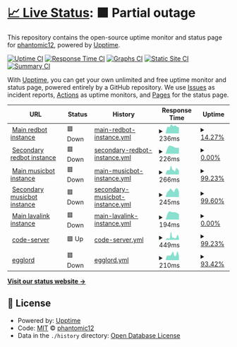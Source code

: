 # [📈 Live Status](https://phantomic12.github.io/uptime-monitor): <!--live status--> **🟧 Partial outage**

This repository contains the open-source uptime monitor and status page for [phantomic12](https://phantomic12.github.io/uptime-monitor), powered by [Upptime](https://github.com/upptime/upptime).

[![Uptime CI](https://github.com/phantomic12/uptime-monitor/workflows/Uptime%20CI/badge.svg)](https://github.com/phantomic12/uptime-monitor/actions?query=workflow%3A%22Uptime+CI%22)
[![Response Time CI](https://github.com/phantomic12/uptime-monitor/workflows/Response%20Time%20CI/badge.svg)](https://github.com/phantomic12/uptime-monitor/actions?query=workflow%3A%22Response+Time+CI%22)
[![Graphs CI](https://github.com/phantomic12/uptime-monitor/workflows/Graphs%20CI/badge.svg)](https://github.com/phantomic12/uptime-monitor/actions?query=workflow%3A%22Graphs+CI%22)
[![Static Site CI](https://github.com/phantomic12/uptime-monitor/workflows/Static%20Site%20CI/badge.svg)](https://github.com/phantomic12/uptime-monitor/actions?query=workflow%3A%22Static+Site+CI%22)
[![Summary CI](https://github.com/phantomic12/uptime-monitor/workflows/Summary%20CI/badge.svg)](https://github.com/phantomic12/uptime-monitor/actions?query=workflow%3A%22Summary+CI%22)

With [Upptime](https://upptime.js.org), you can get your own unlimited and free uptime monitor and status page, powered entirely by a GitHub repository. We use [Issues](https://github.com/phantomic12/uptime-monitor/issues) as incident reports, [Actions](https://github.com/phantomic12/uptime-monitor/actions) as uptime monitors, and [Pages](https://phantomic12.github.io/uptime-monitor) for the status page.

<!--start: status pages-->
<!-- This summary is generated by Upptime (https://github.com/upptime/upptime) -->
<!-- Do not edit this manually, your changes will be overwritten -->
<!-- prettier-ignore -->
| URL | Status | History | Response Time | Uptime |
| --- | ------ | ------- | ------------- | ------ |
| <img alt="" src="https://icons.duckduckgo.com/ip3/redbot-gnome-phantomic12.cloud.okteto.net.ico" height="13"> [Main redbot instance](https://redbot-gnome-phantomic12.cloud.okteto.net/) | 🟥 Down | [main-redbot-instance.yml](https://github.com/phantomic12/uptime-monitor/commits/HEAD/history/main-redbot-instance.yml) | <details><summary><img alt="Response time graph" src="./graphs/main-redbot-instance/response-time-week.png" height="20"> 236ms</summary><br><a href="https://phantomic12.github.io/uptime-monitor/history/main-redbot-instance"><img alt="Response time 236" src="https://img.shields.io/endpoint?url=https%3A%2F%2Fraw.githubusercontent.com%2Fphantomic12%2Fuptime-monitor%2FHEAD%2Fapi%2Fmain-redbot-instance%2Fresponse-time.json"></a><br><a href="https://phantomic12.github.io/uptime-monitor/history/main-redbot-instance"><img alt="24-hour response time 201" src="https://img.shields.io/endpoint?url=https%3A%2F%2Fraw.githubusercontent.com%2Fphantomic12%2Fuptime-monitor%2FHEAD%2Fapi%2Fmain-redbot-instance%2Fresponse-time-day.json"></a><br><a href="https://phantomic12.github.io/uptime-monitor/history/main-redbot-instance"><img alt="7-day response time 236" src="https://img.shields.io/endpoint?url=https%3A%2F%2Fraw.githubusercontent.com%2Fphantomic12%2Fuptime-monitor%2FHEAD%2Fapi%2Fmain-redbot-instance%2Fresponse-time-week.json"></a><br><a href="https://phantomic12.github.io/uptime-monitor/history/main-redbot-instance"><img alt="30-day response time 236" src="https://img.shields.io/endpoint?url=https%3A%2F%2Fraw.githubusercontent.com%2Fphantomic12%2Fuptime-monitor%2FHEAD%2Fapi%2Fmain-redbot-instance%2Fresponse-time-month.json"></a><br><a href="https://phantomic12.github.io/uptime-monitor/history/main-redbot-instance"><img alt="1-year response time 236" src="https://img.shields.io/endpoint?url=https%3A%2F%2Fraw.githubusercontent.com%2Fphantomic12%2Fuptime-monitor%2FHEAD%2Fapi%2Fmain-redbot-instance%2Fresponse-time-year.json"></a></details> | <details><summary><a href="https://phantomic12.github.io/uptime-monitor/history/main-redbot-instance">14.27%</a></summary><a href="https://phantomic12.github.io/uptime-monitor/history/main-redbot-instance"><img alt="All-time uptime 14.27%" src="https://img.shields.io/endpoint?url=https%3A%2F%2Fraw.githubusercontent.com%2Fphantomic12%2Fuptime-monitor%2FHEAD%2Fapi%2Fmain-redbot-instance%2Fuptime.json"></a><br><a href="https://phantomic12.github.io/uptime-monitor/history/main-redbot-instance"><img alt="24-hour uptime 0.00%" src="https://img.shields.io/endpoint?url=https%3A%2F%2Fraw.githubusercontent.com%2Fphantomic12%2Fuptime-monitor%2FHEAD%2Fapi%2Fmain-redbot-instance%2Fuptime-day.json"></a><br><a href="https://phantomic12.github.io/uptime-monitor/history/main-redbot-instance"><img alt="7-day uptime 14.27%" src="https://img.shields.io/endpoint?url=https%3A%2F%2Fraw.githubusercontent.com%2Fphantomic12%2Fuptime-monitor%2FHEAD%2Fapi%2Fmain-redbot-instance%2Fuptime-week.json"></a><br><a href="https://phantomic12.github.io/uptime-monitor/history/main-redbot-instance"><img alt="30-day uptime 14.27%" src="https://img.shields.io/endpoint?url=https%3A%2F%2Fraw.githubusercontent.com%2Fphantomic12%2Fuptime-monitor%2FHEAD%2Fapi%2Fmain-redbot-instance%2Fuptime-month.json"></a><br><a href="https://phantomic12.github.io/uptime-monitor/history/main-redbot-instance"><img alt="1-year uptime 14.27%" src="https://img.shields.io/endpoint?url=https%3A%2F%2Fraw.githubusercontent.com%2Fphantomic12%2Fuptime-monitor%2FHEAD%2Fapi%2Fmain-redbot-instance%2Fuptime-year.json"></a></details>
| <img alt="" src="https://icons.duckduckgo.com/ip3/redbot-nick-phantomic12.cloud.okteto.net.ico" height="13"> [Secondary redbot instance](https://redbot-nick-phantomic12.cloud.okteto.net/) | 🟥 Down | [secondary-redbot-instance.yml](https://github.com/phantomic12/uptime-monitor/commits/HEAD/history/secondary-redbot-instance.yml) | <details><summary><img alt="Response time graph" src="./graphs/secondary-redbot-instance/response-time-week.png" height="20"> 226ms</summary><br><a href="https://phantomic12.github.io/uptime-monitor/history/secondary-redbot-instance"><img alt="Response time 226" src="https://img.shields.io/endpoint?url=https%3A%2F%2Fraw.githubusercontent.com%2Fphantomic12%2Fuptime-monitor%2FHEAD%2Fapi%2Fsecondary-redbot-instance%2Fresponse-time.json"></a><br><a href="https://phantomic12.github.io/uptime-monitor/history/secondary-redbot-instance"><img alt="24-hour response time 195" src="https://img.shields.io/endpoint?url=https%3A%2F%2Fraw.githubusercontent.com%2Fphantomic12%2Fuptime-monitor%2FHEAD%2Fapi%2Fsecondary-redbot-instance%2Fresponse-time-day.json"></a><br><a href="https://phantomic12.github.io/uptime-monitor/history/secondary-redbot-instance"><img alt="7-day response time 226" src="https://img.shields.io/endpoint?url=https%3A%2F%2Fraw.githubusercontent.com%2Fphantomic12%2Fuptime-monitor%2FHEAD%2Fapi%2Fsecondary-redbot-instance%2Fresponse-time-week.json"></a><br><a href="https://phantomic12.github.io/uptime-monitor/history/secondary-redbot-instance"><img alt="30-day response time 226" src="https://img.shields.io/endpoint?url=https%3A%2F%2Fraw.githubusercontent.com%2Fphantomic12%2Fuptime-monitor%2FHEAD%2Fapi%2Fsecondary-redbot-instance%2Fresponse-time-month.json"></a><br><a href="https://phantomic12.github.io/uptime-monitor/history/secondary-redbot-instance"><img alt="1-year response time 226" src="https://img.shields.io/endpoint?url=https%3A%2F%2Fraw.githubusercontent.com%2Fphantomic12%2Fuptime-monitor%2FHEAD%2Fapi%2Fsecondary-redbot-instance%2Fresponse-time-year.json"></a></details> | <details><summary><a href="https://phantomic12.github.io/uptime-monitor/history/secondary-redbot-instance">0.00%</a></summary><a href="https://phantomic12.github.io/uptime-monitor/history/secondary-redbot-instance"><img alt="All-time uptime 0.00%" src="https://img.shields.io/endpoint?url=https%3A%2F%2Fraw.githubusercontent.com%2Fphantomic12%2Fuptime-monitor%2FHEAD%2Fapi%2Fsecondary-redbot-instance%2Fuptime.json"></a><br><a href="https://phantomic12.github.io/uptime-monitor/history/secondary-redbot-instance"><img alt="24-hour uptime 0.00%" src="https://img.shields.io/endpoint?url=https%3A%2F%2Fraw.githubusercontent.com%2Fphantomic12%2Fuptime-monitor%2FHEAD%2Fapi%2Fsecondary-redbot-instance%2Fuptime-day.json"></a><br><a href="https://phantomic12.github.io/uptime-monitor/history/secondary-redbot-instance"><img alt="7-day uptime 0.00%" src="https://img.shields.io/endpoint?url=https%3A%2F%2Fraw.githubusercontent.com%2Fphantomic12%2Fuptime-monitor%2FHEAD%2Fapi%2Fsecondary-redbot-instance%2Fuptime-week.json"></a><br><a href="https://phantomic12.github.io/uptime-monitor/history/secondary-redbot-instance"><img alt="30-day uptime 0.00%" src="https://img.shields.io/endpoint?url=https%3A%2F%2Fraw.githubusercontent.com%2Fphantomic12%2Fuptime-monitor%2FHEAD%2Fapi%2Fsecondary-redbot-instance%2Fuptime-month.json"></a><br><a href="https://phantomic12.github.io/uptime-monitor/history/secondary-redbot-instance"><img alt="1-year uptime 0.00%" src="https://img.shields.io/endpoint?url=https%3A%2F%2Fraw.githubusercontent.com%2Fphantomic12%2Fuptime-monitor%2FHEAD%2Fapi%2Fsecondary-redbot-instance%2Fuptime-year.json"></a></details>
| <img alt="" src="https://icons.duckduckgo.com/ip3/discord-musicbot-gnome-phantomic12.cloud.okteto.net.ico" height="13"> [Main musicbot instance](https://discord-musicbot-gnome-phantomic12.cloud.okteto.net/) | 🟥 Down | [main-musicbot-instance.yml](https://github.com/phantomic12/uptime-monitor/commits/HEAD/history/main-musicbot-instance.yml) | <details><summary><img alt="Response time graph" src="./graphs/main-musicbot-instance/response-time-week.png" height="20"> 266ms</summary><br><a href="https://phantomic12.github.io/uptime-monitor/history/main-musicbot-instance"><img alt="Response time 266" src="https://img.shields.io/endpoint?url=https%3A%2F%2Fraw.githubusercontent.com%2Fphantomic12%2Fuptime-monitor%2FHEAD%2Fapi%2Fmain-musicbot-instance%2Fresponse-time.json"></a><br><a href="https://phantomic12.github.io/uptime-monitor/history/main-musicbot-instance"><img alt="24-hour response time 267" src="https://img.shields.io/endpoint?url=https%3A%2F%2Fraw.githubusercontent.com%2Fphantomic12%2Fuptime-monitor%2FHEAD%2Fapi%2Fmain-musicbot-instance%2Fresponse-time-day.json"></a><br><a href="https://phantomic12.github.io/uptime-monitor/history/main-musicbot-instance"><img alt="7-day response time 266" src="https://img.shields.io/endpoint?url=https%3A%2F%2Fraw.githubusercontent.com%2Fphantomic12%2Fuptime-monitor%2FHEAD%2Fapi%2Fmain-musicbot-instance%2Fresponse-time-week.json"></a><br><a href="https://phantomic12.github.io/uptime-monitor/history/main-musicbot-instance"><img alt="30-day response time 266" src="https://img.shields.io/endpoint?url=https%3A%2F%2Fraw.githubusercontent.com%2Fphantomic12%2Fuptime-monitor%2FHEAD%2Fapi%2Fmain-musicbot-instance%2Fresponse-time-month.json"></a><br><a href="https://phantomic12.github.io/uptime-monitor/history/main-musicbot-instance"><img alt="1-year response time 266" src="https://img.shields.io/endpoint?url=https%3A%2F%2Fraw.githubusercontent.com%2Fphantomic12%2Fuptime-monitor%2FHEAD%2Fapi%2Fmain-musicbot-instance%2Fresponse-time-year.json"></a></details> | <details><summary><a href="https://phantomic12.github.io/uptime-monitor/history/main-musicbot-instance">99.23%</a></summary><a href="https://phantomic12.github.io/uptime-monitor/history/main-musicbot-instance"><img alt="All-time uptime 99.23%" src="https://img.shields.io/endpoint?url=https%3A%2F%2Fraw.githubusercontent.com%2Fphantomic12%2Fuptime-monitor%2FHEAD%2Fapi%2Fmain-musicbot-instance%2Fuptime.json"></a><br><a href="https://phantomic12.github.io/uptime-monitor/history/main-musicbot-instance"><img alt="24-hour uptime 98.60%" src="https://img.shields.io/endpoint?url=https%3A%2F%2Fraw.githubusercontent.com%2Fphantomic12%2Fuptime-monitor%2FHEAD%2Fapi%2Fmain-musicbot-instance%2Fuptime-day.json"></a><br><a href="https://phantomic12.github.io/uptime-monitor/history/main-musicbot-instance"><img alt="7-day uptime 99.23%" src="https://img.shields.io/endpoint?url=https%3A%2F%2Fraw.githubusercontent.com%2Fphantomic12%2Fuptime-monitor%2FHEAD%2Fapi%2Fmain-musicbot-instance%2Fuptime-week.json"></a><br><a href="https://phantomic12.github.io/uptime-monitor/history/main-musicbot-instance"><img alt="30-day uptime 99.23%" src="https://img.shields.io/endpoint?url=https%3A%2F%2Fraw.githubusercontent.com%2Fphantomic12%2Fuptime-monitor%2FHEAD%2Fapi%2Fmain-musicbot-instance%2Fuptime-month.json"></a><br><a href="https://phantomic12.github.io/uptime-monitor/history/main-musicbot-instance"><img alt="1-year uptime 99.23%" src="https://img.shields.io/endpoint?url=https%3A%2F%2Fraw.githubusercontent.com%2Fphantomic12%2Fuptime-monitor%2FHEAD%2Fapi%2Fmain-musicbot-instance%2Fuptime-year.json"></a></details>
| <img alt="" src="https://icons.duckduckgo.com/ip3/discord-musicbot-on-phantomic12.cloud.okteto.net.ico" height="13"> [Secondary musicbot instance](https://discord-musicbot-on-phantomic12.cloud.okteto.net/) | 🟥 Down | [secondary-musicbot-instance.yml](https://github.com/phantomic12/uptime-monitor/commits/HEAD/history/secondary-musicbot-instance.yml) | <details><summary><img alt="Response time graph" src="./graphs/secondary-musicbot-instance/response-time-week.png" height="20"> 245ms</summary><br><a href="https://phantomic12.github.io/uptime-monitor/history/secondary-musicbot-instance"><img alt="Response time 245" src="https://img.shields.io/endpoint?url=https%3A%2F%2Fraw.githubusercontent.com%2Fphantomic12%2Fuptime-monitor%2FHEAD%2Fapi%2Fsecondary-musicbot-instance%2Fresponse-time.json"></a><br><a href="https://phantomic12.github.io/uptime-monitor/history/secondary-musicbot-instance"><img alt="24-hour response time 249" src="https://img.shields.io/endpoint?url=https%3A%2F%2Fraw.githubusercontent.com%2Fphantomic12%2Fuptime-monitor%2FHEAD%2Fapi%2Fsecondary-musicbot-instance%2Fresponse-time-day.json"></a><br><a href="https://phantomic12.github.io/uptime-monitor/history/secondary-musicbot-instance"><img alt="7-day response time 245" src="https://img.shields.io/endpoint?url=https%3A%2F%2Fraw.githubusercontent.com%2Fphantomic12%2Fuptime-monitor%2FHEAD%2Fapi%2Fsecondary-musicbot-instance%2Fresponse-time-week.json"></a><br><a href="https://phantomic12.github.io/uptime-monitor/history/secondary-musicbot-instance"><img alt="30-day response time 245" src="https://img.shields.io/endpoint?url=https%3A%2F%2Fraw.githubusercontent.com%2Fphantomic12%2Fuptime-monitor%2FHEAD%2Fapi%2Fsecondary-musicbot-instance%2Fresponse-time-month.json"></a><br><a href="https://phantomic12.github.io/uptime-monitor/history/secondary-musicbot-instance"><img alt="1-year response time 245" src="https://img.shields.io/endpoint?url=https%3A%2F%2Fraw.githubusercontent.com%2Fphantomic12%2Fuptime-monitor%2FHEAD%2Fapi%2Fsecondary-musicbot-instance%2Fresponse-time-year.json"></a></details> | <details><summary><a href="https://phantomic12.github.io/uptime-monitor/history/secondary-musicbot-instance">99.60%</a></summary><a href="https://phantomic12.github.io/uptime-monitor/history/secondary-musicbot-instance"><img alt="All-time uptime 99.60%" src="https://img.shields.io/endpoint?url=https%3A%2F%2Fraw.githubusercontent.com%2Fphantomic12%2Fuptime-monitor%2FHEAD%2Fapi%2Fsecondary-musicbot-instance%2Fuptime.json"></a><br><a href="https://phantomic12.github.io/uptime-monitor/history/secondary-musicbot-instance"><img alt="24-hour uptime 98.60%" src="https://img.shields.io/endpoint?url=https%3A%2F%2Fraw.githubusercontent.com%2Fphantomic12%2Fuptime-monitor%2FHEAD%2Fapi%2Fsecondary-musicbot-instance%2Fuptime-day.json"></a><br><a href="https://phantomic12.github.io/uptime-monitor/history/secondary-musicbot-instance"><img alt="7-day uptime 99.60%" src="https://img.shields.io/endpoint?url=https%3A%2F%2Fraw.githubusercontent.com%2Fphantomic12%2Fuptime-monitor%2FHEAD%2Fapi%2Fsecondary-musicbot-instance%2Fuptime-week.json"></a><br><a href="https://phantomic12.github.io/uptime-monitor/history/secondary-musicbot-instance"><img alt="30-day uptime 99.60%" src="https://img.shields.io/endpoint?url=https%3A%2F%2Fraw.githubusercontent.com%2Fphantomic12%2Fuptime-monitor%2FHEAD%2Fapi%2Fsecondary-musicbot-instance%2Fuptime-month.json"></a><br><a href="https://phantomic12.github.io/uptime-monitor/history/secondary-musicbot-instance"><img alt="1-year uptime 99.60%" src="https://img.shields.io/endpoint?url=https%3A%2F%2Fraw.githubusercontent.com%2Fphantomic12%2Fuptime-monitor%2FHEAD%2Fapi%2Fsecondary-musicbot-instance%2Fuptime-year.json"></a></details>
| <img alt="" src="https://icons.duckduckgo.com/ip3/lavalink-phantomic12.cloud.okteto.net.ico" height="13"> [Main lavalink instance](https://lavalink-phantomic12.cloud.okteto.net/) | 🟥 Down | [main-lavalink-instance.yml](https://github.com/phantomic12/uptime-monitor/commits/HEAD/history/main-lavalink-instance.yml) | <details><summary><img alt="Response time graph" src="./graphs/main-lavalink-instance/response-time-week.png" height="20"> 194ms</summary><br><a href="https://phantomic12.github.io/uptime-monitor/history/main-lavalink-instance"><img alt="Response time 194" src="https://img.shields.io/endpoint?url=https%3A%2F%2Fraw.githubusercontent.com%2Fphantomic12%2Fuptime-monitor%2FHEAD%2Fapi%2Fmain-lavalink-instance%2Fresponse-time.json"></a><br><a href="https://phantomic12.github.io/uptime-monitor/history/main-lavalink-instance"><img alt="24-hour response time 151" src="https://img.shields.io/endpoint?url=https%3A%2F%2Fraw.githubusercontent.com%2Fphantomic12%2Fuptime-monitor%2FHEAD%2Fapi%2Fmain-lavalink-instance%2Fresponse-time-day.json"></a><br><a href="https://phantomic12.github.io/uptime-monitor/history/main-lavalink-instance"><img alt="7-day response time 194" src="https://img.shields.io/endpoint?url=https%3A%2F%2Fraw.githubusercontent.com%2Fphantomic12%2Fuptime-monitor%2FHEAD%2Fapi%2Fmain-lavalink-instance%2Fresponse-time-week.json"></a><br><a href="https://phantomic12.github.io/uptime-monitor/history/main-lavalink-instance"><img alt="30-day response time 194" src="https://img.shields.io/endpoint?url=https%3A%2F%2Fraw.githubusercontent.com%2Fphantomic12%2Fuptime-monitor%2FHEAD%2Fapi%2Fmain-lavalink-instance%2Fresponse-time-month.json"></a><br><a href="https://phantomic12.github.io/uptime-monitor/history/main-lavalink-instance"><img alt="1-year response time 194" src="https://img.shields.io/endpoint?url=https%3A%2F%2Fraw.githubusercontent.com%2Fphantomic12%2Fuptime-monitor%2FHEAD%2Fapi%2Fmain-lavalink-instance%2Fresponse-time-year.json"></a></details> | <details><summary><a href="https://phantomic12.github.io/uptime-monitor/history/main-lavalink-instance">0.00%</a></summary><a href="https://phantomic12.github.io/uptime-monitor/history/main-lavalink-instance"><img alt="All-time uptime 0.00%" src="https://img.shields.io/endpoint?url=https%3A%2F%2Fraw.githubusercontent.com%2Fphantomic12%2Fuptime-monitor%2FHEAD%2Fapi%2Fmain-lavalink-instance%2Fuptime.json"></a><br><a href="https://phantomic12.github.io/uptime-monitor/history/main-lavalink-instance"><img alt="24-hour uptime 0.00%" src="https://img.shields.io/endpoint?url=https%3A%2F%2Fraw.githubusercontent.com%2Fphantomic12%2Fuptime-monitor%2FHEAD%2Fapi%2Fmain-lavalink-instance%2Fuptime-day.json"></a><br><a href="https://phantomic12.github.io/uptime-monitor/history/main-lavalink-instance"><img alt="7-day uptime 0.00%" src="https://img.shields.io/endpoint?url=https%3A%2F%2Fraw.githubusercontent.com%2Fphantomic12%2Fuptime-monitor%2FHEAD%2Fapi%2Fmain-lavalink-instance%2Fuptime-week.json"></a><br><a href="https://phantomic12.github.io/uptime-monitor/history/main-lavalink-instance"><img alt="30-day uptime 0.00%" src="https://img.shields.io/endpoint?url=https%3A%2F%2Fraw.githubusercontent.com%2Fphantomic12%2Fuptime-monitor%2FHEAD%2Fapi%2Fmain-lavalink-instance%2Fuptime-month.json"></a><br><a href="https://phantomic12.github.io/uptime-monitor/history/main-lavalink-instance"><img alt="1-year uptime 0.00%" src="https://img.shields.io/endpoint?url=https%3A%2F%2Fraw.githubusercontent.com%2Fphantomic12%2Fuptime-monitor%2FHEAD%2Fapi%2Fmain-lavalink-instance%2Fuptime-year.json"></a></details>
| <img alt="" src="https://icons.duckduckgo.com/ip3/code-server-phantomic12.cloud.okteto.net.ico" height="13"> [code-server](https://code-server-phantomic12.cloud.okteto.net/) | 🟩 Up | [code-server.yml](https://github.com/phantomic12/uptime-monitor/commits/HEAD/history/code-server.yml) | <details><summary><img alt="Response time graph" src="./graphs/code-server/response-time-week.png" height="20"> 449ms</summary><br><a href="https://phantomic12.github.io/uptime-monitor/history/code-server"><img alt="Response time 449" src="https://img.shields.io/endpoint?url=https%3A%2F%2Fraw.githubusercontent.com%2Fphantomic12%2Fuptime-monitor%2FHEAD%2Fapi%2Fcode-server%2Fresponse-time.json"></a><br><a href="https://phantomic12.github.io/uptime-monitor/history/code-server"><img alt="24-hour response time 529" src="https://img.shields.io/endpoint?url=https%3A%2F%2Fraw.githubusercontent.com%2Fphantomic12%2Fuptime-monitor%2FHEAD%2Fapi%2Fcode-server%2Fresponse-time-day.json"></a><br><a href="https://phantomic12.github.io/uptime-monitor/history/code-server"><img alt="7-day response time 449" src="https://img.shields.io/endpoint?url=https%3A%2F%2Fraw.githubusercontent.com%2Fphantomic12%2Fuptime-monitor%2FHEAD%2Fapi%2Fcode-server%2Fresponse-time-week.json"></a><br><a href="https://phantomic12.github.io/uptime-monitor/history/code-server"><img alt="30-day response time 449" src="https://img.shields.io/endpoint?url=https%3A%2F%2Fraw.githubusercontent.com%2Fphantomic12%2Fuptime-monitor%2FHEAD%2Fapi%2Fcode-server%2Fresponse-time-month.json"></a><br><a href="https://phantomic12.github.io/uptime-monitor/history/code-server"><img alt="1-year response time 449" src="https://img.shields.io/endpoint?url=https%3A%2F%2Fraw.githubusercontent.com%2Fphantomic12%2Fuptime-monitor%2FHEAD%2Fapi%2Fcode-server%2Fresponse-time-year.json"></a></details> | <details><summary><a href="https://phantomic12.github.io/uptime-monitor/history/code-server">99.23%</a></summary><a href="https://phantomic12.github.io/uptime-monitor/history/code-server"><img alt="All-time uptime 99.23%" src="https://img.shields.io/endpoint?url=https%3A%2F%2Fraw.githubusercontent.com%2Fphantomic12%2Fuptime-monitor%2FHEAD%2Fapi%2Fcode-server%2Fuptime.json"></a><br><a href="https://phantomic12.github.io/uptime-monitor/history/code-server"><img alt="24-hour uptime 98.61%" src="https://img.shields.io/endpoint?url=https%3A%2F%2Fraw.githubusercontent.com%2Fphantomic12%2Fuptime-monitor%2FHEAD%2Fapi%2Fcode-server%2Fuptime-day.json"></a><br><a href="https://phantomic12.github.io/uptime-monitor/history/code-server"><img alt="7-day uptime 99.23%" src="https://img.shields.io/endpoint?url=https%3A%2F%2Fraw.githubusercontent.com%2Fphantomic12%2Fuptime-monitor%2FHEAD%2Fapi%2Fcode-server%2Fuptime-week.json"></a><br><a href="https://phantomic12.github.io/uptime-monitor/history/code-server"><img alt="30-day uptime 99.23%" src="https://img.shields.io/endpoint?url=https%3A%2F%2Fraw.githubusercontent.com%2Fphantomic12%2Fuptime-monitor%2FHEAD%2Fapi%2Fcode-server%2Fuptime-month.json"></a><br><a href="https://phantomic12.github.io/uptime-monitor/history/code-server"><img alt="1-year uptime 99.23%" src="https://img.shields.io/endpoint?url=https%3A%2F%2Fraw.githubusercontent.com%2Fphantomic12%2Fuptime-monitor%2FHEAD%2Fapi%2Fcode-server%2Fuptime-year.json"></a></details>
| <img alt="" src="https://icons.duckduckgo.com/ip3/egglord-phantomic12.cloud.okteto.net.ico" height="13"> [egglord](https://egglord-phantomic12.cloud.okteto.net/) | 🟥 Down | [egglord.yml](https://github.com/phantomic12/uptime-monitor/commits/HEAD/history/egglord.yml) | <details><summary><img alt="Response time graph" src="./graphs/egglord/response-time-week.png" height="20"> 210ms</summary><br><a href="https://phantomic12.github.io/uptime-monitor/history/egglord"><img alt="Response time 210" src="https://img.shields.io/endpoint?url=https%3A%2F%2Fraw.githubusercontent.com%2Fphantomic12%2Fuptime-monitor%2FHEAD%2Fapi%2Fegglord%2Fresponse-time.json"></a><br><a href="https://phantomic12.github.io/uptime-monitor/history/egglord"><img alt="24-hour response time 221" src="https://img.shields.io/endpoint?url=https%3A%2F%2Fraw.githubusercontent.com%2Fphantomic12%2Fuptime-monitor%2FHEAD%2Fapi%2Fegglord%2Fresponse-time-day.json"></a><br><a href="https://phantomic12.github.io/uptime-monitor/history/egglord"><img alt="7-day response time 210" src="https://img.shields.io/endpoint?url=https%3A%2F%2Fraw.githubusercontent.com%2Fphantomic12%2Fuptime-monitor%2FHEAD%2Fapi%2Fegglord%2Fresponse-time-week.json"></a><br><a href="https://phantomic12.github.io/uptime-monitor/history/egglord"><img alt="30-day response time 210" src="https://img.shields.io/endpoint?url=https%3A%2F%2Fraw.githubusercontent.com%2Fphantomic12%2Fuptime-monitor%2FHEAD%2Fapi%2Fegglord%2Fresponse-time-month.json"></a><br><a href="https://phantomic12.github.io/uptime-monitor/history/egglord"><img alt="1-year response time 210" src="https://img.shields.io/endpoint?url=https%3A%2F%2Fraw.githubusercontent.com%2Fphantomic12%2Fuptime-monitor%2FHEAD%2Fapi%2Fegglord%2Fresponse-time-year.json"></a></details> | <details><summary><a href="https://phantomic12.github.io/uptime-monitor/history/egglord">93.42%</a></summary><a href="https://phantomic12.github.io/uptime-monitor/history/egglord"><img alt="All-time uptime 93.42%" src="https://img.shields.io/endpoint?url=https%3A%2F%2Fraw.githubusercontent.com%2Fphantomic12%2Fuptime-monitor%2FHEAD%2Fapi%2Fegglord%2Fuptime.json"></a><br><a href="https://phantomic12.github.io/uptime-monitor/history/egglord"><img alt="24-hour uptime 78.55%" src="https://img.shields.io/endpoint?url=https%3A%2F%2Fraw.githubusercontent.com%2Fphantomic12%2Fuptime-monitor%2FHEAD%2Fapi%2Fegglord%2Fuptime-day.json"></a><br><a href="https://phantomic12.github.io/uptime-monitor/history/egglord"><img alt="7-day uptime 93.42%" src="https://img.shields.io/endpoint?url=https%3A%2F%2Fraw.githubusercontent.com%2Fphantomic12%2Fuptime-monitor%2FHEAD%2Fapi%2Fegglord%2Fuptime-week.json"></a><br><a href="https://phantomic12.github.io/uptime-monitor/history/egglord"><img alt="30-day uptime 93.42%" src="https://img.shields.io/endpoint?url=https%3A%2F%2Fraw.githubusercontent.com%2Fphantomic12%2Fuptime-monitor%2FHEAD%2Fapi%2Fegglord%2Fuptime-month.json"></a><br><a href="https://phantomic12.github.io/uptime-monitor/history/egglord"><img alt="1-year uptime 93.42%" src="https://img.shields.io/endpoint?url=https%3A%2F%2Fraw.githubusercontent.com%2Fphantomic12%2Fuptime-monitor%2FHEAD%2Fapi%2Fegglord%2Fuptime-year.json"></a></details>

<!--end: status pages-->

[**Visit our status website →**](https://phantomic12.github.io/uptime-monitor)

## 📄 License

- Powered by: [Upptime](https://github.com/upptime/upptime)
- Code: [MIT](./LICENSE) © [phantomic12](https://phantomic12.github.io/uptime-monitor)
- Data in the `./history` directory: [Open Database License](https://opendatacommons.org/licenses/odbl/1-0/)
